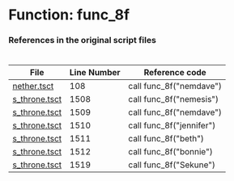 # Function: func_8f 
### References in the original script files

#

| File | Line Number | Reference code |
| --- | --- | --- |
| [nether.tsct](../../../out/nether.tsct#L108) | 108 | call func_8f("nemdave") |
| [s_throne.tsct](../../../out/s_throne.tsct#L1508) | 1508 | call func_8f("nemesis") |
| [s_throne.tsct](../../../out/s_throne.tsct#L1509) | 1509 | call func_8f("nemdave") |
| [s_throne.tsct](../../../out/s_throne.tsct#L1510) | 1510 | call func_8f("jennifer") |
| [s_throne.tsct](../../../out/s_throne.tsct#L1511) | 1511 | call func_8f("beth") |
| [s_throne.tsct](../../../out/s_throne.tsct#L1512) | 1512 | call func_8f("bonnie") |
| [s_throne.tsct](../../../out/s_throne.tsct#L1519) | 1519 | call func_8f("Sekune") |
